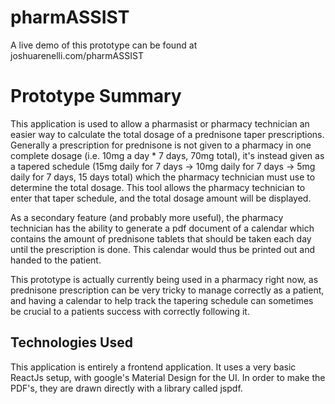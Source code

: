 # pharmASSIST

A live demo of this prototype can be found at joshuarenelli.com/pharmASSIST

# Prototype Summary 
This application is used to allow a pharmasist or pharmacy technician an easier way to calculate the total dosage of a prednisone taper prescriptions. Generally a prescription for prednisone is not given to a pharmacy in one complete dosage (i.e. 10mg a day * 7 days, 70mg total), it's instead given as a tapered schedule (15mg daily for 7 days -> 10mg daily for 7 days -> 5mg daily for 7 days, 15 days total) which the pharmacy technician must use to determine the total dosage. This tool allows the pharmacy technician to enter that taper schedule, and the total dosage amount will be displayed.

As a secondary feature (and probably more useful), the pharmacy technician has the ability to generate a pdf document of a calendar which contains the amount of prednisone tablets that should be taken each day until the prescription is done. This calendar would thus be printed out and handed to the patient.

This prototype is actually currently being used in a pharmacy right now, as prednisone prescription can be very tricky to manage correctly as a patient, and having a calendar to help track the tapering schedule can sometimes be crucial to a patients success with correctly following it.

## Technologies Used
This application is entirely a frontend application.
It uses a very basic ReactJs setup, with google's Material Design for the UI.
In order to make the PDF's, they are drawn directly with a library called jspdf.
